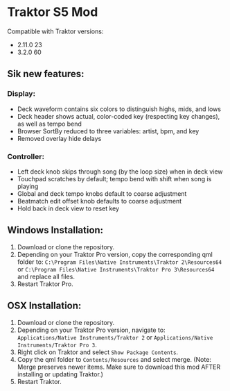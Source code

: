 # Traktor S5 Mod
Compatible with Traktor versions:
- 2.11.0 23
- 3.2.0 60

## Sik new features:

### Display:
- Deck waveform contains six colors to distinguish highs, mids, and lows
- Deck header shows actual, color-coded key (respecting key changes), as well as tempo bend
- Browser SortBy reduced to three variables: artist, bpm, and key
- Removed overlay hide delays

### Controller:
- Left deck knob skips through song (by the loop size) when in deck view
- Touchpad scratches by default; tempo bend with shift when song is playing
- Global and deck tempo knobs default to coarse adjustment
- Beatmatch edit offset knob defaults to coarse adjustment
- Hold back in deck view to reset key

## Windows Installation:
1. Download or clone the repository.
2. Depending on your Traktor Pro version, copy the corresponding qml folder to:
   `C:\Program Files\Native Instruments\Traktor 2\Resources64`
   or
   `C:\Program Files\Native Instruments\Traktor Pro 3\Resources64`
   and replace all files.
3. Restart Traktor Pro.

## OSX Installation:
1. Download or clone the repository.
2. Depending on your Traktor Pro version, navigate to:
   `Applications/Native Instruments/Traktor 2`
   or
   `Applications/Native Instruments/Traktor Pro 3`.
3. Right click on Traktor and select `Show Package Contents`.
4. Copy the qml folder to `Contents/Resources` and select merge. (Note: Merge preserves newer items. Make sure to download this mod AFTER installing or updating Traktor.)
5. Restart Traktor.

